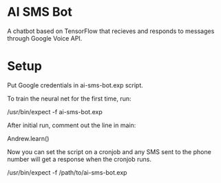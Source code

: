 # AI SMS Bot

A chatbot based on TensorFlow that recieves and responds to messages through Google Voice API.


# Setup

Put Google credentials in ai-sms-bot.exp script.

To train the neural net for the first time, run:

/usr/bin/expect -f ai-sms-bot.exp


After initial run, comment out the line in main:

Andrew.learn()


Now you can set the script on a cronjob and any SMS sent to the phone number will get a response when the cronjob runs.

/usr/bin/expect -f /path/to/ai-sms-bot.exp
